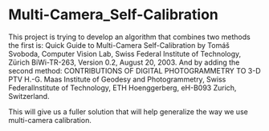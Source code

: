 # Multi-Camera_Self-Calibration

This project is trying to develop an algorithm that combines two methods the first is:
Quick Guide to Multi-Camera Self-Calibration by Tomáš Svoboda, Computer Vision Lab, Swiss Federal Institute of Technology, Zürich BiWi-TR-263, Version 0.2, August 20, 2003.
And by adding the second method:
CONTRIBUTIONS OF DIGITAL PHOTOGRAMMETRY TO 3-D PTV H.-G. Maas Institute of Geodesy and Photogrammetry, Swiss Federallnstitute of Technology, ETH Hoenggerberg, eH-B093 Zurich, Switzerland.

This will give us a fuller solution that will help generalize the way we use multi-camera calibration. 
 
